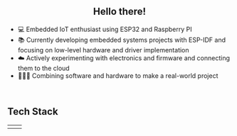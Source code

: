 
## <div align="center">Hello there!</div>  
- 💻 Embedded IoT enthusiast using ESP32 and Raspberry PI
- 📚 Currently developing embedded systems projects with ESP-IDF and focusing on low-level hardware and driver implementation
- ☁️ Actively experimenting with electronics and firmware and connecting them to the cloud
- 👨🏻‍💻 Combining software and hardware to make a real-world project

<br/>

## Tech Stack
<div align="center" width="50%">
<table style="border: none;">
    <tr>
        <td>
            <a alt="C" src="https://github.com/mfn04/mfn04/blob/master/icons/C_Logo.png" height="50"></a>
            <a alt="C++" src="https://github.com/mfn04/mfn04/blob/master/icons/C++_Logo.png" height="50"></a>
            <a alt="Rust" src="https://github.com/mfn04/mfn04/blob/master/icons/Rust_Logo.png" height="50"></a>
            <a alt="Python" src="https://github.com/mfn04/mfn04/blob/master/icons/Python_Logo.png" height="50"></a>
            <a alt="Bash" src="https://github.com/mfn04/mfn04/blob/master/icons/Bash_Logo.png" height="50"></a>
        </td>
        <td>
            <a alt="Espressif" src="https://github.com/mfn04/mfn04/blob/master/icons/Espressif_Logo.png" height="50"></a>
            <a alt="Arduino" src="https://github.com/mfn04/mfn04/blob/master/icons/Arduino_Logo.png" height="50"></a>
            <a alt="Raspberry Pi" src="https://github.com/mfn04/mfn04/blob/master/icons/Raspberry_Pi_Logo.png" height="50"></a>
            <a alt="PlatformIO" src="https://github.com/mfn04/mfn04/blob/master/icons/PlatformIO_Logo.png" height="50"></a>
            <a alt="VSCode" src="https://github.com/mfn04/mfn04/blob/master/icons/VSCode_Logo.png" height="50"></a>
            <a alt="Linux" src="https://github.com/mfn04/mfn04/blob/master/icons/Tux_Logo.png" height="50"></a>
            <a alt="Ubuntu" src="https://github.com/mfn04/mfn04/blob/master/icons/Ubuntu_Logo.png" height="50"></a>
            <a alt="Amazon Web Services" src="https://github.com/mfn04/mfn04/blob/master/icons/AWS_Logo.png" height="50"></a>
            <a alt="MySQL" src="https://github.com/mfn04/mfn04/blob/master/icons/MySQL_Logo.png" height="50"></a>
        </td>
    </tr>
</table>
</div>

<br/>